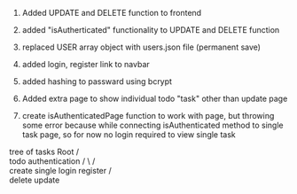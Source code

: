1. Added UPDATE and DELETE function to frontend
2. added "isAutherticated" functionality to UPDATE and DELETE function
3. replaced USER array object with users.json file (permanent save)
4. added login, register link to navbar 
5. added hashing to passward using bcrypt
6. Added extra page to show individual todo "task" other than update page

7. create isAuthenticatedPage function to work with page,
   but throwing some error because while connecting isAuthenticated method to single task page,
   so for now no login required to view single task


tree of tasks
          Root
          /   \
        todo  authentication
       /   \      /   \
create  single  login  register
        / \
   delete  update
